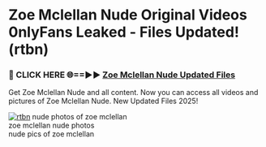 # Zoe Mclellan Nude Original Videos 0nlyFans Leaked - Files Updated! (rtbn)

<h3>🔴 CLICK HERE 🌐==►► <a href="https://tinyurl.com/yrmya6cz" rel="nofollow">Zoe Mclellan Nude Updated Files</a></h3>

Get Zoe Mclellan Nude and all content. Now you can access all videos and pictures of Zoe Mclellan Nude. New Updated Files 2025!

[![rtbn](https://i.imgur.com/FMdXYCs.gif)](https://tinyurl.com/yrmya6cz)
nude photos of zoe mclellan<br>
zoe mclellan nude photos<br>
nude pics of zoe mclellan